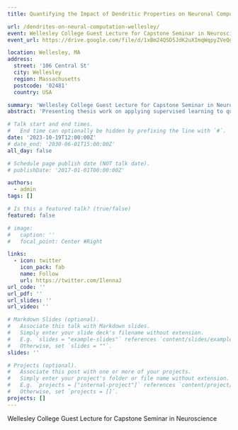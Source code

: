 ```yaml
---
title: Quantifying the Impact of Dendritic Properties on Neuronal Computation

url: /dendrites-on-neural-computation-wellesley/
event: Wellesley College Guest Lecture for Capstone Seminar in Neuroscience
event_url: https://drive.google.com/file/d/1xBm24Q5D5JdK2uXImqWqpyZVeQgJ0cUp/view

location: Wellesley, MA
address:
  street: '106 Central St'
  city: Wellesley
  region: Massachusetts
  postcode: '02481'
  country: USA

summary: 'Wellesley College Guest Lecture for Capstone Seminar in Neuroscience'
abstract: 'Presenting thesis work on applying supervised learning to quantify the impact of dendrites on neuronal computation.'

# Talk start and end times.
#   End time can optionally be hidden by prefixing the line with `#`.
date: '2023-10-19T12:00:00Z'
# date_end: '2030-06-01T15:00:00Z'
all_day: false

# Schedule page publish date (NOT talk date).
# publishDate: '2017-01-01T00:00:00Z'

authors: 
  - admin
tags: []

# Is this a featured talk? (true/false)
featured: false

# image:
#   caption: ''
#   focal_point: Center #Right

links:
  - icon: twitter
    icon_pack: fab
    name: Follow
    url: https://twitter.com/IlennaJ
url_code: ''
url_pdf: ''
url_slides: ''
url_video: ''

# Markdown Slides (optional).
#   Associate this talk with Markdown slides.
#   Simply enter your slide deck's filename without extension.
#   E.g. `slides = "example-slides"` references `content/slides/example-slides.md`.
#   Otherwise, set `slides = ""`.
slides: ''

# Projects (optional).
#   Associate this post with one or more of your projects.
#   Simply enter your project's folder or file name without extension.
#   E.g. `projects = ["internal-project"]` references `content/project/deep-learning/index.md`.
#   Otherwise, set `projects = []`.
projects: []
---
```


Wellesley College Guest Lecture for Capstone Seminar in Neuroscience
